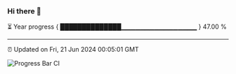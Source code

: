 ### Hi there 👋

⏳ Year progress { ██████████████▁▁▁▁▁▁▁▁▁▁▁▁▁▁▁▁ } 47.00 %

---

⏰ Updated on Fri, 21 Jun 2024 00:05:01 GMT

![Progress Bar CI](https://github.com/liununu/liununu/workflows/Progress%20Bar%20CI/badge.svg)
